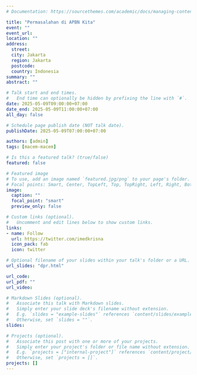 ```yaml
---
# Documentation: https://sourcethemes.com/academic/docs/managing-content/

title: "Permasalahan di APBN Kita"
event: ""
event_url: 
location: ""
address:
  street:
  city: Jakarta
  region: Jakarta
  postcode:
  country: Indonesia
summary: ""
abstract: ""

# Talk start and end times.
#   End time can optionally be hidden by prefixing the line with `#`.
date: 2025-05-09T09:00:00+07:00
date_end: 2025-05-09T11:00:00+07:00
all_day: false

# Schedule page publish date (NOT talk date).
publishDate: 2025-05-09T07:00:00+07:00

authors: [admin]
tags: [macem-macem]

# Is this a featured talk? (true/false)
featured: false

# Featured image
# To use, add an image named `featured.jpg/png` to your page's folder. 
# Focal points: Smart, Center, TopLeft, Top, TopRight, Left, Right, BottomLeft, Bottom, BottomRight.
image:
  caption: ""
  focal_point: "smart"
  preview_only: false

# Custom links (optional).
#   Uncomment and edit lines below to show custom links.
links:
- name: Follow
  url: https://twitter.com/imedkrisna
  icon_pack: fab
  icon: twitter

# Optional filename of your slides within your talk's folder or a URL.
url_slides: "dpr.html"

url_code:
url_pdf: ""
url_video:

# Markdown Slides (optional).
#   Associate this talk with Markdown slides.
#   Simply enter your slide deck's filename without extension.
#   E.g. `slides = "example-slides"` references `content/slides/example-slides.md`.
#   Otherwise, set `slides = ""`.
slides: 

# Projects (optional).
#   Associate this post with one or more of your projects.
#   Simply enter your project's folder or file name without extension.
#   E.g. `projects = ["internal-project"]` references `content/project/deep-learning/index.md`.
#   Otherwise, set `projects = []`.
projects: []
---
```

